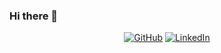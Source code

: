 ### Hi there 👋

<p align="center">
  <a href="https://github.com/hanagantig"><img src="https://img.shields.io/github/followers/hanagantig.svg?label=GitHub&style=social" alt="GitHub"></a>
  <a href="https://www.linkedin.com/in/hanagantig"><img src="https://img.shields.io/badge/LinkedIn--_.svg?style=social&logo=linkedin" alt="LinkedIn"></a>
</p>
<!--
**hanagantig/hanagantig** is a ✨ _special_ ✨ repository because its `README.md` (this file) appears on your GitHub profile.

Here are some ideas to get you started:

- 🔭 I’m currently working on ...
- 🌱 I’m currently learning ...
- 👯 I’m looking to collaborate on ...
- 🤔 I’m looking for help with ...
- 💬 Ask me about ...
- 📫 How to reach me: ...
- 😄 Pronouns: ...
- ⚡ Fun fact: ...
-->
